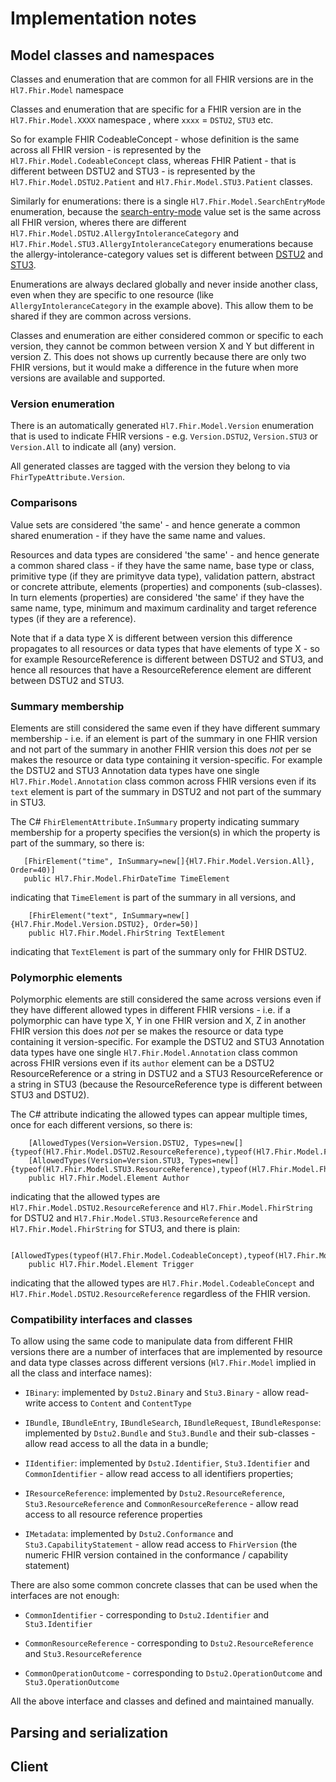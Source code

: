 ﻿# Implementation notes

## Model classes and namespaces

Classes and enumeration that are common for all FHIR versions are in the `Hl7.Fhir.Model` namespace

Classes and enumeration that are specific for a FHIR version are in the `Hl7.Fhir.Model.XXXX` namespace , where `xxxx` = `DSTU2`, `STU3` etc.

So for example FHIR CodeableConcept - whose definition is the same across all FHIR version - is represented by the `Hl7.Fhir.Model.CodeableConcept` class, whereas FHIR Patient - that is different between DSTU2 and STU3 - is represented by the `Hl7.Fhir.Model.DSTU2.Patient` and `Hl7.Fhir.Model.STU3.Patient` classes.

Similarly for enumerations: there is a single `Hl7.Fhir.Model.SearchEntryMode` enumeration, because the [search-entry-mode](http://hl7.org/fhir/DSTU2/valueset-search-entry-mode.html) value set is the same across all FHIR version, wheres there are different `Hl7.Fhir.Model.DSTU2.AllergyIntoleranceCategory` and `Hl7.Fhir.Model.STU3.AllergyIntoleranceCategory` enumerations because the allergy-intolerance-category values set is different between [DSTU2](http://hl7.org/fhir/DSTU2/valueset-allergy-intolerance-category.html) and [STU3](http://hl7.org/fhir/STU3/valueset-allergy-intolerance-category.html).

Enumerations are always declared globally and never inside another class, even when they are specific to one resource (like `AllergyIntoleranceCategory` in the example above). This allow them to be shared if they are common across versions.

Classes and enumeration are either considered common or specific to each version, they cannot be common between version X and Y but different in version Z. This does not shows up currently because there are only two FHIR versions, but it would make a difference in the future when more versions are available and supported.

### Version enumeration

There is an automatically generated `Hl7.Fhir.Model.Version` enumeration that is used to indicate FHIR versions - e.g. `Version.DSTU2`, `Version.STU3` or `Version.All` to indicate all (any) version.

All generated classes are tagged with the version they belong to via `FhirTypeAttribute.Version`.

### Comparisons

Value sets are considered 'the same' - and hence generate a common shared enumeration - if they have the same name and values.

Resources and data types are considered 'the same' - and hence generate a common shared class - if they have the same name, base type or class, primitive type (if they are primityve data type), validation pattern, abstract or concrete attribute, elements (properties) and components (sub-classes). In turn elements (properties) are considered 'the same' if they have the same name, type, minimum and maximum cardinality and target reference types (if they are a reference).

Note that if a data type X is different between version this difference propagates to all resources or data types that have elements of type X - so for example ResourceReference is different between DSTU2 and STU3, and hence all resources that have a ResourceReference element are different between DSTU2 and STU3.

### Summary membership

Elements are still considered the same even if they have different summary membership - i.e. if an element is part of the summary in one FHIR version and not part of the summary in another FHIR version this does _not_ per se makes the resource or data type containing it version-specific. For example the DSTU2 and STU3 Annotation data types have one single `Hl7.Fhir.Model.Annotation` class common across FHIR versions even if its `text` element is part of the summary in DSTU2 and not part of the summary in STU3.

The C# `FhirElementAttribute.InSummary` property indicating summary membership for a property specifies the version(s) in which the property is part of the summary, so there is:

```CSharp
   [FhirElement("time", InSummary=new[]{Hl7.Fhir.Model.Version.All}, Order=40)]
   public Hl7.Fhir.Model.FhirDateTime TimeElement
```

indicating that `TimeElement` is part of the summary in all versions, and
```CSharp
    [FhirElement("text", InSummary=new[]{Hl7.Fhir.Model.Version.DSTU2}, Order=50)]
    public Hl7.Fhir.Model.FhirString TextElement
```
indicating that `TextElement` is part of the summary only for FHIR DSTU2.

### Polymorphic elements

Polymorphic elements are still considered the same across versions even if they have different allowed types in different FHIR versions - i.e. if a polymorphic can have type X, Y in one FHIR version and X, Z in another FHIR version this does _not_ per se makes the resource or data type containing it version-specific. For example the DSTU2 and STU3 Annotation data types have one single `Hl7.Fhir.Model.Annotation` class common across FHIR versions even if its `author` element can be a DSTU2 ResourceReference or a string in DSTU2 and a STU3 ResourceReference or a string in STU3 (because the ResourceReference type is different between STU3 and DSTU2).

The C# attribute indicating the allowed types can appear multiple times, once for each different versions, so there is:

```CSharp
    [AllowedTypes(Version=Version.DSTU2, Types=new[]{typeof(Hl7.Fhir.Model.DSTU2.ResourceReference),typeof(Hl7.Fhir.Model.FhirString)})]
    [AllowedTypes(Version=Version.STU3, Types=new[]{typeof(Hl7.Fhir.Model.STU3.ResourceReference),typeof(Hl7.Fhir.Model.FhirString)})]
    public Hl7.Fhir.Model.Element Author
```
indicating that the allowed types are `Hl7.Fhir.Model.DSTU2.ResourceReference` and `Hl7.Fhir.Model.FhirString` for DSTU2 and `Hl7.Fhir.Model.STU3.ResourceReference` and `Hl7.Fhir.Model.FhirString` for STU3, and there is plain:

```CSharp
    [AllowedTypes(typeof(Hl7.Fhir.Model.CodeableConcept),typeof(Hl7.Fhir.Model.DSTU2.ResourceReference))]
    public Hl7.Fhir.Model.Element Trigger
```

indicating that the allowed types are `Hl7.Fhir.Model.CodeableConcept` and `Hl7.Fhir.Model.DSTU2.ResourceReference` regardless of the FHIR version.

### Compatibility interfaces and classes

To allow using the same code to manipulate data from different FHIR versions there are a number of interfaces that are implemented by resource and data type classes across different versions (`Hl7.Fhir.Model` implied in all the class and interface names):

- `IBinary`: implemented by `Dstu2.Binary` and `Stu3.Binary` - allow read-write access to `Content` and `ContentType`

- `IBundle`, `IBundleEntry`, `IBundleSearch`, `IBundleRequest`, `IBundleResponse`: implemented by `Dstu2.Bundle` and `Stu3.Bundle` and their sub-classes - allow read access to all the data in a bundle;

- `IIdentifier`: implemented by `Dstu2.Identifier`, `Stu3.Identifier` and `CommonIdentifier` - allow read access to all identifiers properties;

- `IResourceReference`: implemented by `Dstu2.ResourceReference`, `Stu3.ResourceReference` and `CommonResourceReference` - allow read access to all resource reference properties

- `IMetadata`: implemented by `Dstu2.Conformance` and `Stu3.CapabilityStatement` - allow read access to `FhirVersion` (the numeric FHIR version contained in the conformance / capability statement)

There are also some common concrete classes that can be used when the interfaces are not enough:

- `CommonIdentifier` - corresponding to `Dstu2.Identifier` and `Stu3.Identifier`

- `CommonResourceReference` - corresponding to `Dstu2.ResourceReference` and `Stu3.ResourceReference`

- `CommonOperationOutcome` - corresponding to `Dstu2.OperationOutcome` and `Stu3.OperationOutcome`

All the above interface and classes and defined and maintained manually.

## Parsing and serialization

## Client
